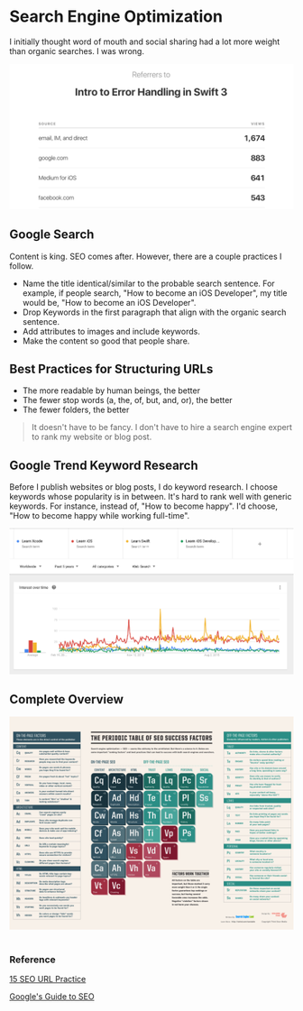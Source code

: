 # Search Engine Optimization
I initially thought word of mouth and social sharing had a lot more weight than organic searches. I was wrong.

<img src="content/growth/resources/google_seo_traffic.png"/>

## Google Search
Content is king.  SEO comes after. However, there are a couple practices I follow.

 - Name the title identical/similar to the probable search sentence. For example, if people search, "How to become an iOS Developer", my title would be, "How to become an iOS Developer".
 - Drop Keywords in the first paragraph that align with the organic search sentence.
 - Add attributes to images and include keywords.
 - Make the content so good that people share.


## Best Practices for Structuring URLs
 - The more readable by human beings, the better
 - The fewer stop words (a, the, of, but, and, or), the better
 - The fewer folders, the better  

 > It doesn't have to be fancy. I don't have to hire a search engine expert to rank my website or blog post.

## Google Trend Keyword Research
Before I publish websites or blog posts, I do keyword research. I choose keywords whose popularity is in between. It's hard to rank well with generic keywords. For instance, instead of, "How to become happy". I'd choose, "How to become happy while working full-time".

<img src="/content/growth/resources/Google Trend Research.png"/>


## Complete Overview
<img src="/content/growth/resources/seo_periodic_table.png"/>

<br>
<br>


### Reference
[15 SEO URL Practice](https://moz.com/blog/15-seo-best-practices-for-structuring-urls)

[Google's Guide to SEO](https://static.googleusercontent.com/media/www.google.com/en//webmasters/docs/search-engine-optimization-starter-guide.pdf)
